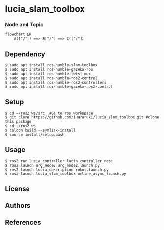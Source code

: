 # lucia_slam_toolbox
### Node and Topic
```mermaid
flowchart LR
    A(["/"]) ==> B["/"] ==> C(["/"])
```
## Dependency
```shell
$ sudo apt install ros-humble-slam-toolbox
$ sudo apt install ros-humble-gazebo-ros
$ sudo apt install ros-humble-twist-mux
$ sudo apt install ros-humble-ros2-control
$ sudo apt install ros-humble-ros2-controllers
$ sudo apt install ros-humble-gazebo-ros2-control
```
## Setup
```shell
$ cd ~/ros2_ws/src  #Go to ros workspace
$ git clone https://github.com/iHaruruki/lucia_slam_toolbox.git #clone this package
$ cd ~/ros2_ws
$ colcon build --symlink-install
$ source install/setup.bash
```
## Usage
```shell
$ ros2 run lucia_controller lucia_controller_node
$ ros2 launch urg_node2 urg_node2.launch.py
$ ros2 launch lucia_description robot.launch.py
$ ros2 launch lucia_slam_toolbox online_async_launch.py
```
## License
## Authors
## References
